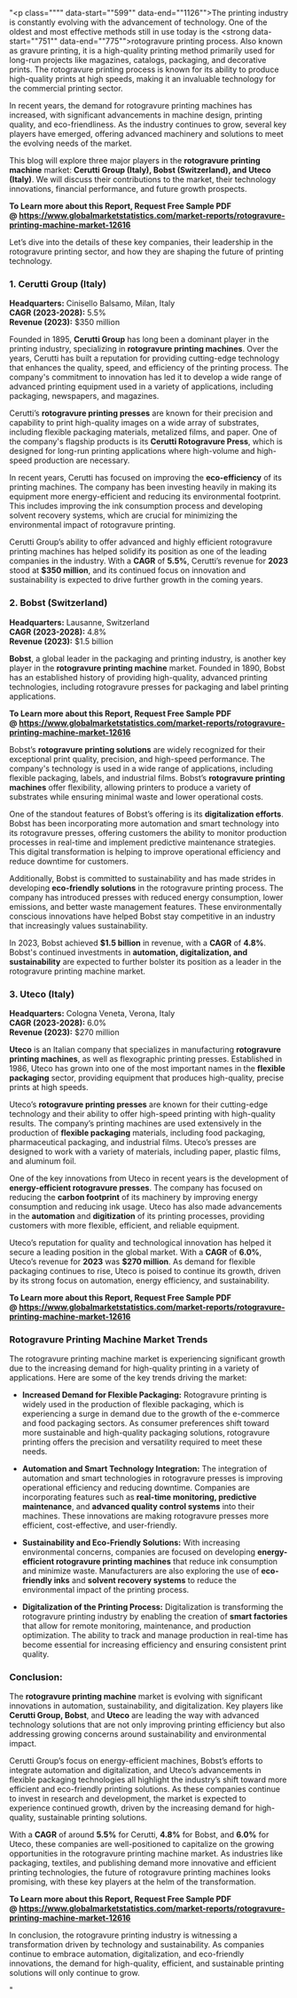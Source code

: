 "<p class="""" data-start=""599"" data-end=""1126"">The printing industry is constantly evolving with the advancement of technology. One of the oldest and most effective methods still in use today is the <strong data-start=""751"" data-end=""775"">rotogravure printing</strong> process. Also known as gravure printing, it is a high-quality printing method primarily used for long-run projects like magazines, catalogs, packaging, and decorative prints. The rotogravure printing process is known for its ability to produce high-quality prints at high speeds, making it an invaluable technology for the commercial printing sector.</p>
<p class="""" data-start=""1128"" data-end=""1446"">In recent years, the demand for rotogravure printing machines has increased, with significant advancements in machine design, printing quality, and eco-friendliness. As the industry continues to grow, several key players have emerged, offering advanced machinery and solutions to meet the evolving needs of the market.</p>
<p class="""" data-start=""1448"" data-end=""1739"">This blog will explore three major players in the <strong data-start=""1498"" data-end=""1530"">rotogravure printing machine</strong> market: <strong data-start=""1539"" data-end=""1604"">Cerutti Group (Italy), Bobst (Switzerland), and Uteco (Italy)</strong>. We will discuss their contributions to the market, their technology innovations, financial performance, and future growth prospects.</p>
<p class="""" data-start=""1448"" data-end=""1739""><strong>To Learn more about this Report, Request Free Sample PDF @&nbsp;<a href=""https://www.globalmarketstatistics.com/market-reports/rotogravure-printing-machine-market-12616"">https://www.globalmarketstatistics.com/market-reports/rotogravure-printing-machine-market-12616</a></strong></p>
<p class="""" data-start=""1741"" data-end=""1905"">Let&rsquo;s dive into the details of these key companies, their leadership in the rotogravure printing sector, and how they are shaping the future of printing technology.</p>
<h3 class="""" data-start=""1912"" data-end=""1944""><strong data-start=""1916"" data-end=""1944"">1. Cerutti Group (Italy)</strong></h3>
<p class="""" data-start=""1946"" data-end=""2059""><strong data-start=""1946"" data-end=""1963"">Headquarters:</strong> Cinisello Balsamo, Milan, Italy<br data-start=""1995"" data-end=""1998"" /> <strong data-start=""1998"" data-end=""2019"">CAGR (2023-2028):</strong> 5.5%<br data-start=""2024"" data-end=""2027"" /> <strong data-start=""2027"" data-end=""2046"">Revenue (2023):</strong> $350 million</p>
<p class="""" data-start=""2061"" data-end=""2551"">Founded in 1895, <strong data-start=""2078"" data-end=""2095"">Cerutti Group</strong> has long been a dominant player in the printing industry, specializing in <strong data-start=""2170"" data-end=""2203"">rotogravure printing machines</strong>. Over the years, Cerutti has built a reputation for providing cutting-edge technology that enhances the quality, speed, and efficiency of the printing process. The company's commitment to innovation has led it to develop a wide range of advanced printing equipment used in a variety of applications, including packaging, newspapers, and magazines.</p>
<p class="""" data-start=""2553"" data-end=""2957"">Cerutti&rsquo;s <strong data-start=""2563"" data-end=""2595"">rotogravure printing presses</strong> are known for their precision and capability to print high-quality images on a wide array of substrates, including flexible packaging materials, metalized films, and paper. One of the company's flagship products is its <strong data-start=""2815"" data-end=""2844"">Cerutti Rotogravure Press</strong>, which is designed for long-run printing applications where high-volume and high-speed production are necessary.</p>
<p class="""" data-start=""2959"" data-end=""3360"">In recent years, Cerutti has focused on improving the <strong data-start=""3013"" data-end=""3031"">eco-efficiency</strong> of its printing machines. The company has been investing heavily in making its equipment more energy-efficient and reducing its environmental footprint. This includes improving the ink consumption process and developing solvent recovery systems, which are crucial for minimizing the environmental impact of rotogravure printing.</p>
<p class="""" data-start=""3362"" data-end=""3737"">Cerutti Group&rsquo;s ability to offer advanced and highly efficient rotogravure printing machines has helped solidify its position as one of the leading companies in the industry. With a <strong data-start=""3544"" data-end=""3552"">CAGR</strong> of <strong data-start=""3556"" data-end=""3564"">5.5%</strong>, Cerutti&rsquo;s revenue for <strong data-start=""3588"" data-end=""3596"">2023</strong> stood at <strong data-start=""3606"" data-end=""3622"">$350 million</strong>, and its continued focus on innovation and sustainability is expected to drive further growth in the coming years.</p>
<h3 class="""" data-start=""3739"" data-end=""3769""><strong data-start=""3743"" data-end=""3769"">2. Bobst (Switzerland)</strong></h3>
<p class="""" data-start=""3771"" data-end=""3874""><strong data-start=""3771"" data-end=""3788"">Headquarters:</strong> Lausanne, Switzerland<br data-start=""3810"" data-end=""3813"" /> <strong data-start=""3813"" data-end=""3834"">CAGR (2023-2028):</strong> 4.8%<br data-start=""3839"" data-end=""3842"" /> <strong data-start=""3842"" data-end=""3861"">Revenue (2023):</strong> $1.5 billion</p>
<p class="""" data-start=""3876"" data-end=""4198""><strong data-start=""3876"" data-end=""3885"">Bobst</strong>, a global leader in the packaging and printing industry, is another key player in the <strong data-start=""3972"" data-end=""4004"">rotogravure printing machine</strong> market. Founded in 1890, Bobst has an established history of providing high-quality, advanced printing technologies, including rotogravure presses for packaging and label printing applications.</p>
<p class="""" data-start=""3876"" data-end=""4198""><strong>To Learn more about this Report, Request Free Sample PDF @&nbsp;<a href=""https://www.globalmarketstatistics.com/market-reports/rotogravure-printing-machine-market-12616"">https://www.globalmarketstatistics.com/market-reports/rotogravure-printing-machine-market-12616</a></strong></p>
<p class="""" data-start=""4200"" data-end=""4638"">Bobst&rsquo;s <strong data-start=""4208"" data-end=""4242"">rotogravure printing solutions</strong> are widely recognized for their exceptional print quality, precision, and high-speed performance. The company's technology is used in a wide range of applications, including flexible packaging, labels, and industrial films. Bobst&rsquo;s <strong data-start=""4475"" data-end=""4508"">rotogravure printing machines</strong> offer flexibility, allowing printers to produce a variety of substrates while ensuring minimal waste and lower operational costs.</p>
<p class="""" data-start=""4640"" data-end=""5052"">One of the standout features of Bobst&rsquo;s offering is its <strong data-start=""4696"" data-end=""4722"">digitalization efforts</strong>. Bobst has been incorporating more automation and smart technology into its rotogravure presses, offering customers the ability to monitor production processes in real-time and implement predictive maintenance strategies. This digital transformation is helping to improve operational efficiency and reduce downtime for customers.</p>
<p class="""" data-start=""5054"" data-end=""5461"">Additionally, Bobst is committed to sustainability and has made strides in developing <strong data-start=""5140"" data-end=""5166"">eco-friendly solutions</strong> in the rotogravure printing process. The company has introduced presses with reduced energy consumption, lower emissions, and better waste management features. These environmentally conscious innovations have helped Bobst stay competitive in an industry that increasingly values sustainability.</p>
<p class="""" data-start=""5463"" data-end=""5729"">In 2023, Bobst achieved <strong data-start=""5487"" data-end=""5503"">$1.5 billion</strong> in revenue, with a <strong data-start=""5523"" data-end=""5531"">CAGR</strong> of <strong data-start=""5535"" data-end=""5543"">4.8%</strong>. Bobst's continued investments in <strong data-start=""5578"" data-end=""5628"">automation, digitalization, and sustainability</strong> are expected to further bolster its position as a leader in the rotogravure printing machine market.</p>
<h3 class="""" data-start=""5731"" data-end=""5755""><strong data-start=""5735"" data-end=""5755"">3. Uteco (Italy)</strong></h3>
<p class="""" data-start=""5757"" data-end=""5868""><strong data-start=""5757"" data-end=""5774"">Headquarters:</strong> Cologna Veneta, Verona, Italy<br data-start=""5804"" data-end=""5807"" /> <strong data-start=""5807"" data-end=""5828"">CAGR (2023-2028):</strong> 6.0%<br data-start=""5833"" data-end=""5836"" /> <strong data-start=""5836"" data-end=""5855"">Revenue (2023):</strong> $270 million</p>
<p class="""" data-start=""5870"" data-end=""6203""><strong data-start=""5870"" data-end=""5879"">Uteco</strong> is an Italian company that specializes in manufacturing <strong data-start=""5936"" data-end=""5969"">rotogravure printing machines</strong>, as well as flexographic printing presses. Established in 1986, Uteco has grown into one of the most important names in the <strong data-start=""6094"" data-end=""6116"">flexible packaging</strong> sector, providing equipment that produces high-quality, precise prints at high speeds.</p>
<p class="""" data-start=""6205"" data-end=""6662"">Uteco&rsquo;s <strong data-start=""6213"" data-end=""6245"">rotogravure printing presses</strong> are known for their cutting-edge technology and their ability to offer high-speed printing with high-quality results. The company&rsquo;s printing machines are used extensively in the production of <strong data-start=""6438"" data-end=""6460"">flexible packaging</strong> materials, including food packaging, pharmaceutical packaging, and industrial films. Uteco&rsquo;s presses are designed to work with a variety of materials, including paper, plastic films, and aluminum foil.</p>
<p class="""" data-start=""6664"" data-end=""7093"">One of the key innovations from Uteco in recent years is the development of <strong data-start=""6740"" data-end=""6780"">energy-efficient rotogravure presses</strong>. The company has focused on reducing the <strong data-start=""6822"" data-end=""6842"">carbon footprint</strong> of its machinery by improving energy consumption and reducing ink usage. Uteco has also made advancements in the <strong data-start=""6956"" data-end=""6970"">automation</strong> and <strong data-start=""6975"" data-end=""6991"">digitization</strong> of its printing processes, providing customers with more flexible, efficient, and reliable equipment.</p>
<p class="""" data-start=""7095"" data-end=""7469"">Uteco&rsquo;s reputation for quality and technological innovation has helped it secure a leading position in the global market. With a <strong data-start=""7224"" data-end=""7232"">CAGR</strong> of <strong data-start=""7236"" data-end=""7244"">6.0%</strong>, Uteco&rsquo;s revenue for <strong data-start=""7266"" data-end=""7274"">2023</strong> was <strong data-start=""7279"" data-end=""7295"">$270 million</strong>. As demand for flexible packaging continues to rise, Uteco is poised to continue its growth, driven by its strong focus on automation, energy efficiency, and sustainability.</p>
<p class="""" data-start=""7095"" data-end=""7469""><strong>To Learn more about this Report, Request Free Sample PDF @&nbsp;<a href=""https://www.globalmarketstatistics.com/market-reports/rotogravure-printing-machine-market-12616"">https://www.globalmarketstatistics.com/market-reports/rotogravure-printing-machine-market-12616</a></strong></p>
<h3 class="""" data-start=""7476"" data-end=""7526""><strong data-start=""7480"" data-end=""7526"">Rotogravure Printing Machine Market Trends</strong></h3>
<p class="""" data-start=""7528"" data-end=""7739"">The rotogravure printing machine market is experiencing significant growth due to the increasing demand for high-quality printing in a variety of applications. Here are some of the key trends driving the market:</p>
<ul data-start=""7741"" data-end=""9358"">
<li class="""" data-start=""7741"" data-end=""8149"">
<p class="""" data-start=""7744"" data-end=""8149""><strong data-start=""7744"" data-end=""7788"">Increased Demand for Flexible Packaging:</strong> Rotogravure printing is widely used in the production of flexible packaging, which is experiencing a surge in demand due to the growth of the e-commerce and food packaging sectors. As consumer preferences shift toward more sustainable and high-quality packaging solutions, rotogravure printing offers the precision and versatility required to meet these needs.</p>
</li>
<li class="""" data-start=""8151"" data-end=""8594"">
<p class="""" data-start=""8154"" data-end=""8594""><strong data-start=""8154"" data-end=""8202"">Automation and Smart Technology Integration:</strong> The integration of automation and smart technologies in rotogravure presses is improving operational efficiency and reducing downtime. Companies are incorporating features such as <strong data-start=""8383"" data-end=""8431"">real-time monitoring, predictive maintenance</strong>, and <strong data-start=""8437"" data-end=""8473"">advanced quality control systems</strong> into their machines. These innovations are making rotogravure presses more efficient, cost-effective, and user-friendly.</p>
</li>
<li class="""" data-start=""8596"" data-end=""8979"">
<p class="""" data-start=""8599"" data-end=""8979""><strong data-start=""8599"" data-end=""8645"">Sustainability and Eco-Friendly Solutions:</strong> With increasing environmental concerns, companies are focused on developing <strong data-start=""8722"" data-end=""8772"">energy-efficient rotogravure printing machines</strong> that reduce ink consumption and minimize waste. Manufacturers are also exploring the use of <strong data-start=""8865"" data-end=""8886"">eco-friendly inks</strong> and <strong data-start=""8891"" data-end=""8919"">solvent recovery systems</strong> to reduce the environmental impact of the printing process.</p>
</li>
<li class="""" data-start=""8981"" data-end=""9358"">
<p class="""" data-start=""8984"" data-end=""9358""><strong data-start=""8984"" data-end=""9027"">Digitalization of the Printing Process:</strong> Digitalization is transforming the rotogravure printing industry by enabling the creation of <strong data-start=""9121"" data-end=""9140"">smart factories</strong> that allow for remote monitoring, maintenance, and production optimization. The ability to track and manage production in real-time has become essential for increasing efficiency and ensuring consistent print quality.</p>
</li>
</ul>
<h3 class="""" data-start=""9365"" data-end=""9384""><strong data-start=""9369"" data-end=""9384"">Conclusion:</strong></h3>
<p class="""" data-start=""9386"" data-end=""9766"">The <strong data-start=""9390"" data-end=""9422"">rotogravure printing machine</strong> market is evolving with significant innovations in automation, sustainability, and digitalization. Key players like <strong data-start=""9539"" data-end=""9563"">Cerutti Group, Bobst</strong>, and <strong data-start=""9569"" data-end=""9578"">Uteco</strong> are leading the way with advanced technology solutions that are not only improving printing efficiency but also addressing growing concerns around sustainability and environmental impact.</p>
<p class="""" data-start=""9768"" data-end=""10237"">Cerutti Group&rsquo;s focus on energy-efficient machines, Bobst&rsquo;s efforts to integrate automation and digitalization, and Uteco&rsquo;s advancements in flexible packaging technologies all highlight the industry&rsquo;s shift toward more efficient and eco-friendly printing solutions. As these companies continue to invest in research and development, the market is expected to experience continued growth, driven by the increasing demand for high-quality, sustainable printing solutions.</p>
<p class="""" data-start=""10239"" data-end=""10687"">With a <strong data-start=""10246"" data-end=""10254"">CAGR</strong> of around <strong data-start=""10265"" data-end=""10273"">5.5%</strong> for Cerutti, <strong data-start=""10287"" data-end=""10295"">4.8%</strong> for Bobst, and <strong data-start=""10311"" data-end=""10319"">6.0%</strong> for Uteco, these companies are well-positioned to capitalize on the growing opportunities in the rotogravure printing machine market. As industries like packaging, textiles, and publishing demand more innovative and efficient printing technologies, the future of rotogravure printing machines looks promising, with these key players at the helm of the transformation.</p>
<p class="""" data-start=""10239"" data-end=""10687""><strong>To Learn more about this Report, Request Free Sample PDF @&nbsp;<a href=""https://www.globalmarketstatistics.com/market-reports/rotogravure-printing-machine-market-12616"">https://www.globalmarketstatistics.com/market-reports/rotogravure-printing-machine-market-12616</a></strong></p>
<p class="""" data-start=""10689"" data-end=""11004"">In conclusion, the rotogravure printing industry is witnessing a transformation driven by technology and sustainability. As companies continue to embrace automation, digitalization, and eco-friendly innovations, the demand for high-quality, efficient, and sustainable printing solutions will only continue to grow.</p>"
